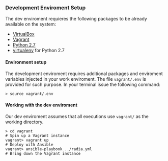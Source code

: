 ### Development Enviroment Setup

The dev enviroment requieres the following packages to be already available on the system:

* [VirtualBox](https://www.virtualbox.org/wiki/Downloads)
* [Vagrant](https://www.vagrantup.com/downloads.html)
* [Python 2.7](https://www.python.org/downloads/)
* [virtualenv](https://pypi.python.org/pypi/virtualenv) for Python 2.7

#### Environment setup

The development enviroment requires additional packages and enviroment variables injected in your work enviroment. The file `vagrant/.env` is provided for such purpose. In your terminal issue the following command:

```
> source vagrant/.env
```

#### Working with the dev enviroment

Our dev enviroment assumes that all executions use `vagrant/` as the working directory. 

```
> cd vagrant
# Spin up a Vagrant instance
vagrant> vagrant up
# Deploy with Ansible
vagrant> ansible-playbook ../radia.yml
# Bring down the Vagrant instance 
```
